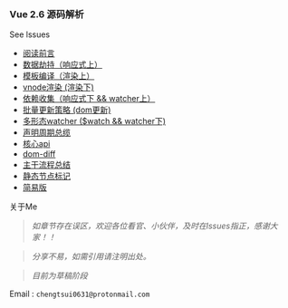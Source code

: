 ### Vue  2.6 源码解析

See lssues

- [阅读前言](https://github.com/chengtsui/blog/issues/1)
- [数据劫持（响应式上）](https://github.com/chengtsui/blog/issues/3)
- [模板编译（渲染上）](https://github.com/chengtsui/blog/issues/5)
- [vnode渲染 (渲染下)](https://github.com/chengtsui/blog/issues/6)
- [依赖收集（响应式下 && watcher上）](https://github.com/chengtsui/blog/issues/4)
- [批量更新策略 (dom更新)](https://github.com/chengtsui/blog/issues/7)
- [多形态watcher ($watch && watcher下)](https://github.com/chengtsui/blog/issues/8)
- [声明周期总缆](https://github.com/chengtsui/blog/issues/10)
- [核心api](https://github.com/chengtsui/blog/issues/9)
- [dom-diff](https://github.com/chengtsui/blog/issues/12)
- [主干流程总结](https://github.com/chengtsui/blog/issues/13)
- [静态节点标记](https://github.com/chengtsui/blog/issues/11)
- [简易版](https://github.com/chengtsui/blog/issues/14)


关于Me

> *如章节存在误区，欢迎各位看官、小伙伴，及时在lssues指正，感谢大家！！*

> *分享不易，如需引用请注明出处。*

> *目前为草稿阶段*

Email :  `chengtsui0631@protonmail.com`










